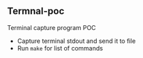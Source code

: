## Termnal-poc

Terminal capture program POC
- Capture terminal stdout and send it to file
- Run `make` for list of commands 


